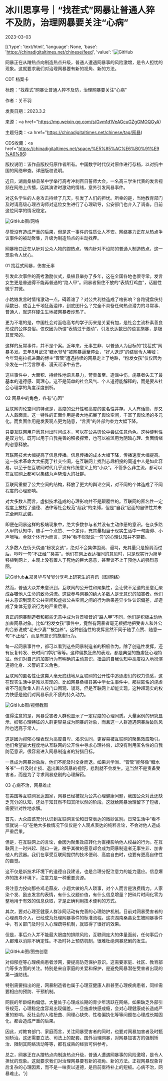 # 冰川思享号｜“找茬式”网暴让普通人猝不及防，治理网暴要关注“心病”

2023-03-03

[{'type': 'text/html', 'language': None, 'base': 'https://chinadigitaltimes.net/chinese/feed', 'value': '![GitHub](https://chinadigitaltimes.net/chinese/files/2023/03/image-1677879781283.png)

网暴正在从蹭热点向制造热点升级，普通人遭遇网暴事的风险激增，是令人担忧的现象。这就要求我们对治理网暴要有新的视角、新的方法。



CDT 档案卡

标题：“找茬式”网暴让普通人猝不及防，治理网暴要关注“心病”

作者：关不羽

发表日期：2023.3.2

来源：<a href="https://mp.weixin.qq.com/s/Gvm1d1VeAGcuGZgGMOQGyA)

主题归类：<a href="https://chinadigitaltimes.net/chinese/tag/网暴)

CDS收藏：<a href="https://chinadigitaltimes.net/space/%E5%85%AC%E6%B0%91%E9%A6%86)

版权说明：该作品版权归原作者所有。中国数字时代仅对原作进行存档，以对抗中国的网络审查。详细版权说明。





近日，湖南桑植县某中学举行高考冲刺百日誓师大会，一名高三学生代表的发言视频在网络上传播，因其演讲时激动的情绪，意外引发网暴事件。

对这名学生的人身攻击持续了几天，引发了人们的担忧。所幸的是，当地教育部门及时请高级心理咨询师对这位女生进行了心理疏导，公安部门也介入了调查。目前这位同学的情况稳定。

![GitHub](https://chinadigitaltimes.net/chinese/files/2023/03/post-693473-64026aba36d40.png)图/网络

尽管没有造成严重的后果，但是这一事件的性质让人不安。网络暴力正在从热点争议事件的被动聚集，升级为制造热点的主动找茬。

网暴枪口正在从针对公众人物的蹭热点，转向针对不设防的普通人制造热点，这一现象令人忧心。

01 找茬式网暴，伤害无辜

引发此次事件的高考激励仪式，桑植县举办了多年，这在全国各地也很寻常。发言女生更是普通得不能再普通的“路人甲”。网暴者揪住不放的“表情打鸡血”，话题性微乎其微。

小姑娘发言时情绪激动一点，碍着谁了？对公共利益造成了啥影响？各路键盘侠持续数日、成百上千地狂轰滥炸，到底图什么？完全不具备任何热点潜力的寻常事、普通人，就这样硬生生地被网暴者炒热了。

更为不堪的是，中国社会对面临高考的学子历来是关爱有加，是社会主流朴素善良形成的公序良俗。仅仅因为所谓“表情过于激动”，引发长达数日的语言施暴，是极其反常的。

这样的反常事件，并不是个案。近年来，无事生非、以普通人为目标的“找茬式”网暴多发。去年8月武汉“糖水爷爷”被网暴逼至停业，“好人退却”的结局令人唏嘘；今年驾拖拉机进藏的博主“管管”遭遇持续的网暴走上了绝路，“粉发女孩”仅仅因为染发在一片污言秽语、漫天谣诼中去世。

这些事件中，大面积、持续性地语言暴力，苛责备至、造谣中伤，施暴者失去了最基本的道德感、同理心。这不是简单的社会风气、个人道德能解释的，而是要从社会心理学的角度深度剖析。

02 网暴中的角色，各有“心因”

互联网舆论空间的特点是，高度的公开性和高度的匿名性并存。人人有话筒，却又人人戴面具。这一特性的正面作用是极大地拓展了舆论空间，丰富了舆论场的多元化。而负面作用是发表观点更为随意，“言责”的外部约束力大幅下降。

只要互联网用户愿意付出时间成本，可以在公共舆论中尝试任意角色。这种便利性是双刃剑，既可以用于自我完善的积极探索，也可以被滥用为阴暗心理、负面情绪的恣意释放。

互联网技术大幅提高了信息传播。信息传播的成本大幅下降，传播速度大幅提高。这一技术革命大大拓宽了社交空间，在互联网上找到志趣相投的同道中人是如此容易，以至于在互联网时代几乎没有传统意义上的“小众”。不管多么非主流，都可以在互联网上都可以集结为声势浩大的社群。

互联网重塑了公共空间的结构，释放了更大的舆论空间，对不同的个体造成了不同程度的心理影响。

对大多数人而言，虚拟技术造成的心理影响并不是颠覆性的。互联网的匿名性一定程度上放松了道德、法律等社会规范“超我”的束缚，但是“自我”层面的自律性并未完全解除武装。

即便在网暴这样的极端现象中，绝大多数参与者并没有主动作恶的意识。在众多路人甲的认知中，随手一个点赞、一个差评，充其量相当于现实生活中一句腹诽、小声嘀咕。单就个体行为而言，这种“看不惯就说一句”的心理认知并不算错。

大多数人在街头偶遇“粉发女孩”，绝对不会集体围观、谩骂，充其量只是擦肩而过后，哼哼一句“不正经”“臭美”。他们在网上表达相同的意见时，只是现实行为简单移植到网上，主观上没有置人于死地的巨大恶意，甚至谈不上干预他人的强烈意图。

![GitHub](https://chinadigitaltimes.net/chinese/files/2023/03/post-693473-64026aba41a04.)▲郑灵华与爷爷分享考上研究生的喜讯（图/网络）

然而，普通大众并未意识到，互联网的公开性和聚集性，会让微不足道的恶意汇聚成吞噬他人生命的致命洪流。这些参与网暴的绝大多数人是无意识的加害者。他们并未意识到现实公共空间和虚拟公共空间之间的行为后果差异少许认识偏差，却造成了集体无意识行为的严重后果。

真正的网暴制造者和那些无意中成为背景噪音的“路人甲”不同，他们是积极主动地加害网暴对象。比如“粉发女孩”事件中，竟然有网暴者毫无根据地把受害人和外公的合影说成“老夫少妻”“被包养”。这种创造性的发挥显然不同于随手点赞、随意一句“不正经”，而是有意识的施虐行为。

每一起网暴事件中，都可以看到这些网暴制造者的积极作为。除了创造性发挥，还有反复转发、长时间“蹲坑”等等。这种偏执狂热的表现，都是典型的施虐狂心理特征。他们对自己的加害行为有明确的主动意识，扭曲的自我认知中高度投入地扮演道德化身、义警的正义角色。

互联网的匿名性让这类人毫无底线地从互联网的公开性中追逐虚幻的权力快感，这在现实生活中是难以实现的。比如网暴桑植县某中学女生事件中，那些匿名的施虐者不可能聚集人群去校门口围观、谩骂，但是互联网上却能实现。这种超现实的权力快感是他们对网暴乐此不疲的持久动力。

![GitHub](https://chinadigitaltimes.net/chinese/files/2023/03/post-693473-64026aba4a960.)图/视频截图

值得注意的是，网暴受害者人群也显示了一定程度的心理同质。大量案例的研究显示，抑郁心理特征的人群更容易成为网暴的对象，而且这一人群遭遇网暴后破防风险也远高于常人。

这是因为抑郁心理表现为高度自卑、渴求认同，更容易被互联网的聚集效应吸引。他们希望最大程度地从互联网的公开性中寻求心理补偿，却没有利用匿名性的自我防范意识，很容易进入网暴制造者的狩猎目标。

一旦成为网暴对象后，他们不能及时全身而退。如果刘学洲、“管管”能够像“糖水爷爷”一样及时止损、退出舆论风暴的视野，悲剧就不会发生。这当然不是责备受害者，而是为了寻求网暴悲剧的心理解药。

03 心病不治，网暴难止

在美国等互联网发达国家，网暴已经被视为公共心理健康问题，我国公众对此还缺乏充分的认知，还处于知其然不知其所以然的阶段。这就给网暴治理留下了短板，需要针对性地求解。

首先，大众应该充分认识到互联网言论和日常表达的微妙区别。日常生活中“看不惯就说一句”在绝大多数情况下仅仅是个人观点表达的纯粹言论，不会对他人造成严重后果。

但是，在互联网上的言论，会因为聚集效应转化为直接影响他人权益的行为。在互联网上一时兴起、随口一说，微乎其微的恶意却会成为网暴制造者无事生非、加害他人的武器。我们在享受互联网提供的技术便利、高度自由时，也要有更高自律性的自觉。

这不仅是新技术环境下的道德自我建设，也是合理分配注意力的能力适应。信息爆炸的技术环境下，注意力是一种重要资源。

将注意力投向那些鸡毛蒜皮、小题大做的凡人琐事，对个人而言是浪费精力。人家染个发、励志发言的表情，有什么议题价值，有什么信息增量？把碎片时间化零为整地用于有效的信息获取，才是正确利用技术便利的方式。

其次，要对心理亚健康人群涉网活动有完善的心理防护机制。目前对网暴受害者的心理疏导介入，已经成为处理网暴事件的标准流程。这次湖南桑县女生被网暴事件中，有关部门及时引入心理疏导机制，就取得了很好的效果。

但是，事后介入并不能最大限度的排除风险，互联网庞大的体量面前，任何事后介入都难以消除不确定性。不及时补上预防机制，很难杜绝网暴悲剧的发生。

![GitHub](https://chinadigitaltimes.net/chinese/files/2023/03/post-693473-64026aba54a71.)图/图虫创意

对抑郁症等心理疾病患者涉网，要提高防范保护意识。这需要家庭、社区、教育部门等多方面的关注。特别是来自家庭的关爱和保护，是避免网暴潜在受害者出现的第一道防线。

特别需要指出的是，网暴制造者也属于心理亚健康人群甚至心理疾病患者，同样需要相应的预防、干预机制。

网民的年龄结构偏低，大量处于心理成长期的青少年活跃在网络，如果缺乏外部引导规范，心理稳定度容易出现偏差。一旦施虐快感成瘾，会对心理健康成长造成严重的影响。反社会的人格扭曲、同理心缺失、性格偏执化等等问题在心理成长期固化，都会造成严重的后果。

因此，对教育部门、家庭而言，关注网暴受害者的同时，也要对网暴加害者及时甄别矫治。这还需要立法、司法上的配套。国外治理网暴，对网暴加害方的强制矫治、限制其网络活动等等，都有成熟的经验可供参考。

总之，网暴正在从蹭热点向制造热点升级，普通人遭遇网暴事的风险激增，是令人担忧的现象。这就要求我们对治理网暴要有新的视角、新的方法。正视网暴现象背后复杂的心理因素，而不是一味责以道德，是目前亟待补上的短板。心病不治，网暴难止。'}]